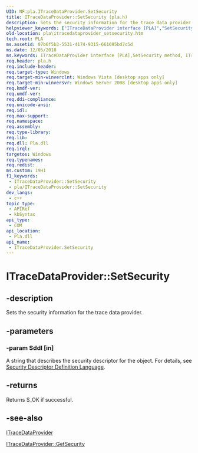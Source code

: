 ```yaml
---
UID: NF:pla.ITraceDataProvider.SetSecurity
title: ITraceDataProvider::SetSecurity (pla.h)
description: Sets the security information for the trace data provider.
helpviewer_keywords: ["ITraceDataProvider interface [PLA]","SetSecurity method","ITraceDataProvider.SetSecurity","ITraceDataProvider::SetSecurity","SetSecurity","SetSecurity method [PLA]","SetSecurity method [PLA]","ITraceDataProvider interface","pla.itracedataprovider_setsecurity","pla/ITraceDataProvider::SetSecurity"]
old-location: pla\itracedataprovider_setsecurity.htm
tech.root: PLA
ms.assetid: 07b6f5b3-5531-4174-9315-661695bd7c5d
ms.date: 12/05/2018
ms.keywords: ITraceDataProvider interface [PLA],SetSecurity method, ITraceDataProvider.SetSecurity, ITraceDataProvider::SetSecurity, SetSecurity, SetSecurity method [PLA], SetSecurity method [PLA],ITraceDataProvider interface, pla.itracedataprovider_setsecurity, pla/ITraceDataProvider::SetSecurity
req.header: pla.h
req.include-header: 
req.target-type: Windows
req.target-min-winverclnt: Windows Vista [desktop apps only]
req.target-min-winversvr: Windows Server 2008 [desktop apps only]
req.kmdf-ver: 
req.umdf-ver: 
req.ddi-compliance: 
req.unicode-ansi: 
req.idl: 
req.max-support: 
req.namespace: 
req.assembly: 
req.type-library: 
req.lib: 
req.dll: Pla.dll
req.irql: 
targetos: Windows
req.typenames: 
req.redist: 
ms.custom: 19H1
f1_keywords:
 - ITraceDataProvider::SetSecurity
 - pla/ITraceDataProvider::SetSecurity
dev_langs:
 - c++
topic_type:
 - APIRef
 - kbSyntax
api_type:
 - COM
api_location:
 - Pla.dll
api_name:
 - ITraceDataProvider.SetSecurity
---
```


# ITraceDataProvider::SetSecurity


## -description

Sets the security information for the trace data provider.

## -parameters

### -param Sddl [in]

A string that describes the security descriptor for the object. For details, see <a href="https://docs.microsoft.com/windows/desktop/SecAuthZ/security-descriptor-string-format">Security Descriptor Definition Language</a>.

## -returns

Returns S_OK if successful.

## -see-also

<a href="https://docs.microsoft.com/previous-versions/windows/desktop/api/pla/nn-pla-itracedataprovider">ITraceDataProvider</a>



<a href="https://docs.microsoft.com/previous-versions/windows/desktop/api/pla/nf-pla-itracedataprovider-getsecurity">ITraceDataProvider::GetSecurity</a>

